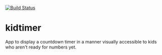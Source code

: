 [![Build Status](https://travis-ci.org/tsears/kidtimer.svg?branch=master)](https://travis-ci.org/tsears/kidtimer)

# kidtimer

App to display a countdown timer in a manner visually accessible to kids who aren't ready for numbers
yet.
